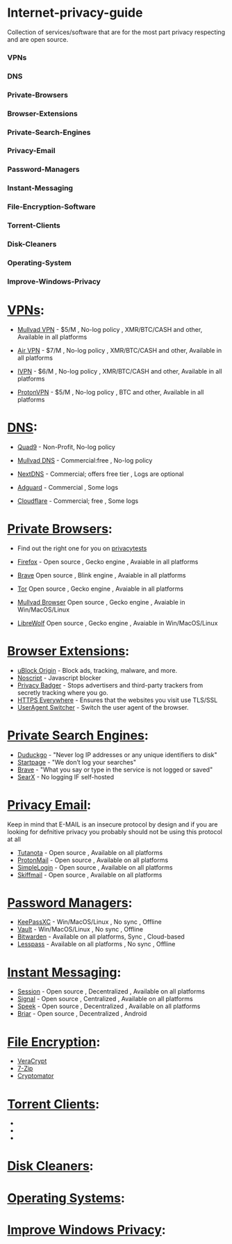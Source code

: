 # **Internet-privacy-guide**
Collection of services/software that are for the most part privacy respecting and are open source.

### VPNs

### DNS

### Private-Browsers

### Browser-Extensions

### Private-Search-Engines

### Privacy-Email

### Password-Managers

### Instant-Messaging

### File-Encryption-Software

### Torrent-Clients

### Disk-Cleaners

### Operating-System

### Improve-Windows-Privacy


# [VPNs](https://github.com/trying559/Internet-privacy-guide#VPNs):

- [Mullvad VPN](https://mullvad.net/) - $5/M , No-log policy , XMR/BTC/CASH and other, Available in all platforms

- [Air VPN](https://airvpn.org/) - $7/M , No-log policy , XMR/BTC/CASH and other, Available in all platforms

- [IVPN](https://ivpn.net) - $6/M , No-log policy , XMR/BTC/CASH and other, Available in all platforms

- [ProtonVPN](https://protonvpn.com/) - $5/M , No-log policy , BTC and other, Available in all platforms

# [DNS](https://github.com/trying559/Internet-privacy-guide#DNS):

- [Quad9](https://www.quad9.net/) - Non-Profit, No-log policy

- [Mullvad DNS](https://mullvad.net/en/help/dns-over-https-and-dns-over-tls/) - Commercial:free , No-log policy

- [NextDNS](https://nextdns.io/) - Commercial; offers free tier , Logs are optional

- [Adguard](https://adguard-dns.io/en/welcome.html) - Commercial , Some logs

- [Cloudflare](https://www.cloudflare.com/learning/dns/what-is-1.1.1.1/) - Commercial; free , Some logs

# [Private Browsers](https://github.com/trying559/Internet-privacy-guide#Private-Browsers):

- Find out the right one for you on [privacytests](https://privacytests.org/)

- [Firefox](https://www.mozilla.org/en-US/firefox/new/) - Open source , Gecko engine , Avaiable in all platforms

- [Brave](https://brave.com/)  Open source , Blink engine , Avaiable in all platforms

- [Tor](https://www.torproject.org/)  Open source , Gecko engine , Avaiable in all platforms

- [Mullvad Browser](https://mullvad.net/en/download/browser/)  Open source , Gecko engine , Avaiable in Win/MacOS/Linux

- [LibreWolf](https://librewolf.net/)  Open source , Gecko engine , Avaiable in Win/MacOS/Linux

# [Browser Extensions](https://github.com/trying559/Internet-privacy-guide#Browser-Extensions):

- [uBlock Origin](https://ublockorigin.com/) - Block ads, tracking, malware, and more.
- [Noscript](https://noscript.net/getit/) - Javascript blocker
- [Privacy Badger](https://privacybadger.org/) - Stops advertisers and third-party trackers from secretly tracking where you go.
- [HTTPS Everywhere](https://www.eff.org/https-everywhere) - Ensures that the websites you visit use TLS/SSL
- [UserAgent Switcher](https://github.com/ray-lothian/UserAgent-Switcher) - Switch the user agent of the browser.

# [Private Search Engines](https://github.com/trying559/Internet-privacy-guide#Private-Search-Engines):

- [Duduckgo](https://duckduckgo.com/) - "Never log IP addresses or any unique identifiers to disk"
- [Startpage](https://www.startpage.com/) - "We don’t log your searches"
- [Brave](https://search.brave.com/) - "What you say or type in the service is not logged or saved"
- [SearX](https://searx.space/) - No logging IF self-hosted
# [Privacy Email](https://github.com/trying559/Internet-privacy-guide#Privacy-Email):
Keep in mind that E-MAIL is an insecure protocol by design and if you are looking for defnitive privacy you probably should not be using this protocol at all

- [Tutanota](https://tutanota.com/) - Open source , Available on all platforms
- [ProtonMail](https://proton.me/mail) - Open source , Available on all platforms
- [SimpleLogin](https://simplelogin.io/) - Open source , Available on all platforms
- [Skiffmail](https://skiff.com/mail) - Open source , Available on all platforms
# [Password Managers](https://github.com/trying559/Internet-privacy-guide#Password-Managers):

- [KeePassXC](https://keepassxc.org/) - Win/MacOS/Linux , No sync , Offline
- [Vault](https://www.vaultproject.io/) - Win/MacOS/Linux , No sync , Offline
- [Bitwarden](https://bitwarden.com/) - Available on all platforms, Sync , Cloud-based
- [Lesspass](https://www.lesspass.com/#/) - Available on all platforms ,  No sync , Offline

# [Instant Messaging](https://github.com/trying559/Internet-privacy-guide#Instant-Messaging):
- [Session](https://getsession.org/) - Open source , Decentralized , Available on all platforms
- [Signal](https://signal.org/) - Open source , Centralized , Available on all platforms
- [Speek](https://speek.network/) -  Open source , Decentralized , Available on all platforms
- [Briar](https://briarproject.org/) - Open source , Decentralized , Android
# [File Encryption](https://github.com/trying559/Internet-privacy-guide#File-Encryption-Software):
- [VeraCrypt](https://veracrypt.fr/en/Home.html)
- [7-Zip](https://7-zip.org/)
- [Cryptomator](https://cryptomator.org/)
# [Torrent Clients](https://github.com/trying559/Internet-privacy-guide#Torrent-Clients):
- []()
- []()
- []()
# [Disk Cleaners](https://github.com/trying559/Internet-privacy-guide#Disk-Cleaners):
# [Operating Systems](https://github.com/trying559/Internet-privacy-guide#Operating-System):
# [Improve Windows Privacy](https://github.com/trying559/Internet-privacy-guide#Improve-Windows-Privacy):
